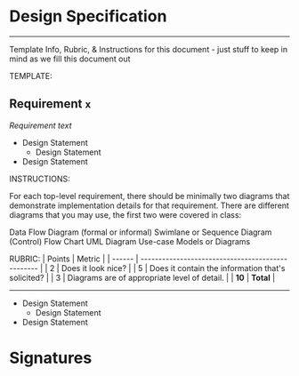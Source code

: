 # Design Specification

---------------------------------------------
Template Info, Rubric, & Instructions for this document - just stuff to keep in mind as we fill this document out

TEMPLATE:

## Requirement `x`
_Requirement text_
* Design Statement
  * Design Statement
* Design Statement

INSTRUCTIONS: 

For each top-level requirement, there should be minimally two diagrams that demonstrate implementation details for that requirement.
There are different diagrams that you may use, the first two were covered in class:

Data Flow Diagram (formal or informal)
Swimlane or Sequence Diagram
(Control) Flow Chart
UML Diagram
Use-case Models or Diagrams

RUBRIC: 
| Points | Metric                                            |
| ------ | ------------------------------------------------- |
| 2      | Does it look nice?                                |
| 5      | Does it contain the information that's solicited? |
| 3      | Diagrams are of appropriate level of detail.      |
| **10** | **Total**                                         |

---------------------------------------



* Design Statement
  * Design Statement
* Design Statement

# Signatures
